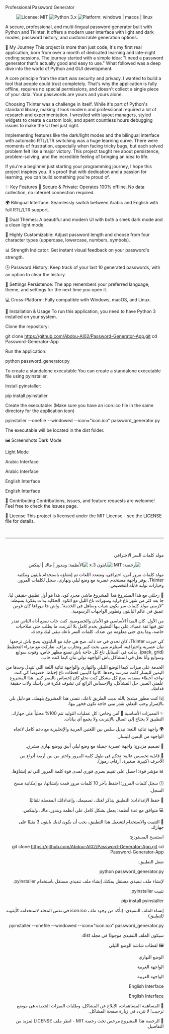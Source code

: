 Professional Password Generator
<p align="center">
<!-- Badges -->
<img src="https://img.shields.io/badge/License-MIT-yellow.svg" alt="License: MIT">
<img src="https://img.shields.io/badge/python-3.x-blue.svg" alt="Python 3.x">
<img src="https://img.shields.io/badge/platform-windows%20%7C%20macos%20%7C%20linux-lightgrey.svg" alt="Platform: windows | macos | linux">
</p>

A secure, professional, and multi-lingual password generator built with Python and Tkinter. It offers a modern user interface with light and dark modes, password history, and customizable generation options.

🌟 My Journey
This project is more than just code; it's my first real application, born from over a month of dedicated learning and late-night coding sessions. The journey started with a simple idea: "I need a password generator that's actually good and easy to use." What followed was a deep dive into the world of Python and GUI development.

A core principle from the start was security and privacy. I wanted to build a tool that people could trust completely. That's why the application is fully offline, requires no special permissions, and doesn't collect a single piece of your data. Your passwords are yours and yours alone.

Choosing Tkinter was a challenge in itself. While it's part of Python's standard library, making it look modern and professional required a lot of research and experimentation. I wrestled with layout managers, styled widgets to create a custom look, and spent countless hours debugging issues to make the UI feel just right.

Implementing features like the dark/light modes and the bilingual interface with automatic RTL/LTR switching was a huge learning curve. There were moments of frustration, especially when facing tricky bugs, but each solved problem felt like a major victory. This project taught me about persistence, problem-solving, and the incredible feeling of bringing an idea to life.

If you're a beginner just starting your programming journey, I hope this project inspires you. It's proof that with dedication and a passion for learning, you can build something you're proud of.

✨ Key Features
🔐 Secure & Private: Operates 100% offline. No data collection, no internet connection required.

🌍 Bilingual Interface: Seamlessly switch between Arabic and English with full RTL/LTR support.

🎨 Dual Themes: A beautiful and modern UI with both a sleek dark mode and a clean light mode.

🔧 Highly Customizable: Adjust password length and choose from four character types (uppercase, lowercase, numbers, symbols).

📊 Strength Indicator: Get instant visual feedback on your password's strength.

🕒 Password History: Keep track of your last 10 generated passwords, with an option to clear the history.

💾 Settings Persistence: The app remembers your preferred language, theme, and settings for the next time you open it.

💻 Cross-Platform: Fully compatible with Windows, macOS, and Linux.

🚀 Installation & Usage
To run this application, you need to have Python 3 installed on your system.

Clone the repository:

git clone https://github.com/Abdou-AI02/Password-Generator-App.git
cd Password-Generator-App

Run the application:

python password_generator.py

To create a standalone executable
You can create a standalone executable file using pyinstaller.

Install pyinstaller:

pip install pyinstaller

Create the executable:
(Make sure you have an icon.ico file in the same directory for the application icon)

pyinstaller --onefile --windowed --icon="icon.ico" password_generator.py

The executable will be located in the dist folder.

🖼️ Screenshots
Dark Mode

Light Mode





Arabic Interface

Arabic Interface





English Interface

English Interface

🤝 Contributing
Contributions, issues, and feature requests are welcome! Feel free to check the issues page.

📄 License
This project is licensed under the MIT License - see the LICENSE file for details.

<br>
<hr>
<br>

<div dir="rtl">

مولد كلمات السر الاحترافي
<p align="center">
<!-- Badges -->
<img src="https://img.shields.io/badge/License-MIT-yellow.svg" alt="رخصة: MIT">
<img src="https://img.shields.io/badge/python-3.x-blue.svg" alt="بايثون 3.x">
<img src="https://img.shields.io/badge/platform-windows%20%7C%20macos%20%7C%20linux-lightgrey.svg" alt="الأنظمة: ويندوز | ماك | لينكس">
</p>

مولد كلمات مرور آمن، احترافي، ومتعدد اللغات تم إنشاؤه باستخدام بايثون ومكتبة Tkinter. يوفر واجهة مستخدم عصرية مع وضع ليلي ونهاري، سجل لكلمات المرور، وخيارات توليد قابلة للتخصيص.

🌟 رحلتي مع هذا المشروع
هذا المشروع ماشي مجرد كود، هذا هو أول تطبيق حقيقي ليا، جا بعد كثر من شهر تاع قراية وسهرات تاع الليل مع الكود. الحكاية بدات بفكرة بسيطة: "لازمني مولد كلمات سر يكون شباب وساهل في الخدمة". واش جا موراها كان غوص عميق في عالم البايثون وتطوير الواجهات الرسومية.

من الأول، كان المبدأ الأساسي هو الأمان والخصوصية. كنت حاب نصنع أداة الناس تقدر تثق فيها ثقة عمياء. على بيها التطبيق يخدم كامل بلا أنترنت، ما يطلب حتى صلاحيات خاصة، وما يدي حتى معلومة من عندك. كلمات السر تاعك تبقى ليك وحدك.

كي خيرت Tkinter، كان تحدي في حد ذاته. صح هي جاية مع البايثون، بصح باش ترجعها تبان عصرية واحترافية، استلزم مني بحث كبير وتجارب بزاف. تعاركت مع مدراء التخطيط (pack, grid)، بدلت في الستايل تاع كل حاجة باش نصنع مظهر خاص، وفوت سوايع وسوايع وأنا نحل في المشاكل باش الواجهة تولي تبان كيما كنت حاب.

الخدمة على ميزات كيما الوضع الليلي والنهاري والواجهة ثنائية اللغة اللي تتبدل وحدها من اليمين لليسار كانت مدرسة وحدها. كانوا كاينيين لحظات تاع إحباط، خصوصاً كي كنت نواجه أخطاء معقدة، بصح كل مشكل كنت نحلو كان إحساس بالنصر كبير. هذا المشروع علمني الصبر، حل المشاكل، والإحساس الرائع كي تشوف فكرة في راسك ولات حقيقة قدامك.

إذا كنت مطور مبتدئ يالله بديت الطريق تاعك، نتمنى هذا المشروع يلهمك. هو دليل بلي بالإصرار وحب التعلم، تقدر تبني حاجة تكون فخور بيها.

✨ المميزات الأساسية
🔐 آمن وخاص: كل عمليات التوليد تتم 100% محلياً على جهازك. التطبيق لا يحتاج إلى اتصال بالإنترنت ولا يجمع أي بيانات.

🌍 واجهة ثنائية اللغة: تبديل سلس بين اللغتين العربية والإنجليزية مع دعم كامل لاتجاه الواجهة من اليمين لليسار.

🎨 تصميم مزدوج: واجهة عصرية جميلة مع وضع ليلي أنيق ووضع نهاري مشرق.

🔧 قابلية تخصيص عالية: تحكم في طول كلمة المرور واختر من بين أربعة أنواع من الأحرف (كبيرة، صغيرة، أرقام، رموز).

📊 مؤشر قوة: احصل على تقييم بصري فوري لمدى قوة كلمة المرور التي تم إنشاؤها.

🕒 سجل كلمات المرور: احتفظ بآخر 10 كلمات مرور قمت بإنشائها، مع إمكانية مسح السجل.

💾 حفظ الإعدادات: التطبيق يتذكر لغتك، تصميمك، وإعداداتك المفضلة تلقائيًا.

💻 متوافق مع عدة أنظمة: يعمل بشكل كامل على أنظمة ويندوز، ماك، ولينكس.

🚀 التثبيت والاستخدام
لتشغيل هذا التطبيق، يجب أن يكون لديك بايثون 3 مثبتًا على جهازك.

استنسخ المستودع:

git clone https://github.com/Abdou-AI02/Password-Generator-App.git
cd Password-Generator-App

شغل التطبيق:

python password_generator.py

لإنشاء ملف تنفيذي مستقل
يمكنك إنشاء ملف تنفيذي مستقل باستخدام pyinstaller.

تثبيت pyinstaller:

pip install pyinstaller

إنشاء الملف التنفيذي:
(تأكد من وجود ملف icon.ico في نفس المجلد لاستخدامه كأيقونة للتطبيق)

pyinstaller --onefile --windowed --icon="icon.ico" password_generator.py

سيكون الملف التنفيذي موجودًا في مجلد dist.

🖼️ لقطات شاشة
الوضع الليلي

الوضع النهاري





الواجهة العربية

الواجهة العربية





English Interface

English Interface

🤝 المساهمة
المساهمات، الإبلاغ عن المشاكل، وطلبات الميزات الجديدة هي موضع ترحيب! لا تتردد في زيارة صفحة المشاكل.

📄 الرخصة
هذا المشروع مرخص تحت رخصة MIT - انظر ملف LICENSE لمزيد من التفاصيل.

</div>
